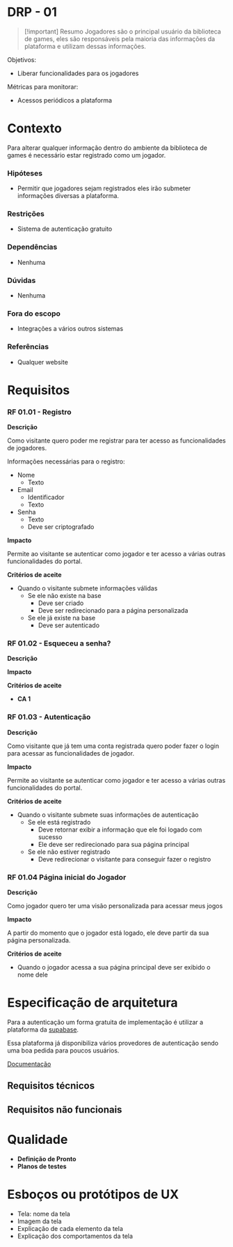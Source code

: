 # DRP - 01

> [!important] Resumo
> Jogadores são o principal usuário da biblioteca de games, eles são responsáveis pela maioria das informações da plataforma e utilizam dessas informações.

Objetivos:

- Liberar funcionalidades para os jogadores

Métricas para monitorar:

- Acessos periódicos a plataforma

# Contexto

Para alterar qualquer informação dentro do ambiente da biblioteca de games é necessário estar registrado como um jogador.

### Hipóteses

- Permitir que jogadores sejam registrados eles irão submeter informações diversas a plataforma.

### Restrições

- Sistema de autenticação gratuito

### Dependências

- Nenhuma

### Dúvidas

- Nenhuma

### Fora do escopo

- Integrações a vários outros sistemas

### Referências

- Qualquer website

# Requisitos

### RF 01.01 - Registro

__Descrição__

Como visitante quero poder me registrar para ter acesso as funcionalidades de jogadores.

Informações necessárias para o registro:

- Nome
	- Texto
- Email
	- Identificador
	- Texto
- Senha
	- Texto
	- Deve ser criptografado

__Impacto__

Permite ao visitante se autenticar como jogador e ter acesso a várias outras funcionalidades do portal.

__Critérios de aceite__

- Quando o visitante submete informações válidas
	- Se ele não existe na base
		- Deve ser criado
		- Deve ser redirecionado para a página personalizada
	- Se ele já existe na base
		- Deve ser autenticado

### RF 01.02 - Esqueceu a senha?

__Descrição__

__Impacto__

__Critérios de aceite__

- __CA 1__

### RF 01.03 - Autenticação

__Descrição__

Como visitante que já tem uma conta registrada quero poder fazer o login para acessar as funcionalidades de jogador.

__Impacto__

Permite ao visitante se autenticar como jogador e ter acesso a várias outras funcionalidades do portal.

__Critérios de aceite__

- Quando o visitante submete suas informações de autenticação
	- Se ele está registrado
		- Deve retornar exibir a informação que ele foi logado com sucesso
		- Ele deve ser redirecionado para sua página principal
	- Se ele não estiver registrado
		- Deve redirecionar o visitante para conseguir fazer o registro

### RF 01.04 Página inicial do Jogador

__Descrição__

Como jogador quero ter uma visão personalizada para acessar meus jogos

__Impacto__

A partir do momento que o jogador está logado, ele deve partir da sua página personalizada.

__Critérios de aceite__

- Quando o jogador acessa a sua página principal deve ser exibido o nome dele

# Especificação de arquitetura

Para a autenticação um forma gratuita de implementação é utilizar a plataforma da [supabase](https://supabase.com/auth).

Essa plataforma já disponibiliza vários provedores de autenticação sendo uma boa pedida para poucos usuários.

[Documentação](https://supabase.com/docs/guides/auth)

## Requisitos técnicos


## Requisitos não funcionais


# Qualidade

- __Definição de Pronto__
- __Planos de testes__

# Esboços ou protótipos de UX

- Tela: nome da tela
- Imagem da tela
- Explicação de cada elemento da tela
- Explicação dos comportamentos da tela